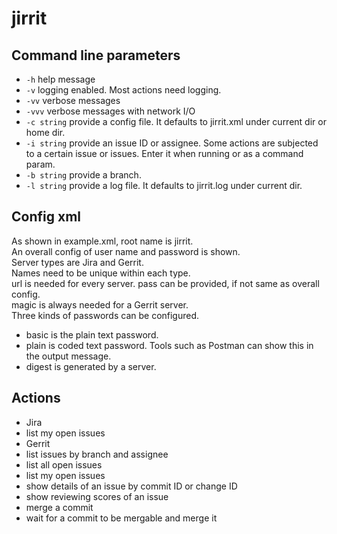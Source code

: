 # jirrit
## Command line parameters
 - `-h` help message
 - `-v` logging enabled. Most actions need logging.
 - `-vv` verbose messages
 - `-vvv` verbose messages with network I/O
 - `-c string` provide a config file. It defaults to jirrit.xml under current dir or home dir.
 - `-i string` provide an issue ID or assignee. Some actions are subjected to a certain issue or issues. Enter it when running or as a command param.
 - `-b string` provide a branch.
 - `-l string` provide a log file. It defaults to jirrit.log under current dir.
## Config xml
  As shown in example.xml, root name is jirrit.<BR>
  An overall config of user name and password is shown.<BR>
  Server types are Jira and Gerrit.<BR>
  Names need to be unique within each type.<BR>
  url is needed for every server. pass can be provided, if not same as overall config.<BR>
  magic is always needed for a Gerrit server.<BR>
  Three kinds of passwords can be configured.
  - basic is the plain text password.
  - plain is coded text password. Tools such as Postman can show this in the output message.
  - digest is generated by a server.
## Actions
 - Jira
  - list my open issues
 - Gerrit
  - list issues by branch and assignee
  - list all open issues
  - list my open issues
  - show details of an issue by commit ID or change ID
  - show reviewing scores of an issue
  - merge a commit
  - wait for a commit to be mergable and merge it
